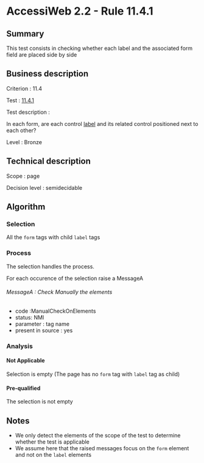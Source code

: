 # AccessiWeb 2.2 - Rule 11.4.1

## Summary

This test consists in checking whether each label and the associated
form field are placed side by side

## Business description

Criterion : 11.4

Test : [11.4.1](http://www.accessiweb.org/index.php/accessiweb-22-english-version.html#test-11-4-1)

Test description :

In each form, are each control
[label](http://www.accessiweb.org/index.php/glossary-76.html#mEtiquette)
and its related control positioned next to each other?

Level : Bronze

## Technical description

Scope : page

Decision level :
semidecidable

## Algorithm

### Selection

All the `form` tags with child `label` tags

### Process

The selection handles the process.

For each occurence of the selection raise a MessageA

###### MessageA : Check Manually the elements

-   code :ManualCheckOnElements
-   status: NMI
-   parameter : tag name
-   present in source : yes

### Analysis

#### Not Applicable

Selection is empty (The page has no `form` tag with `label` tag as
child)

#### Pre-qualified

The selection is not empty

## Notes

-   We only detect the elements of the scope of the test to determine
    whether the test is applicable
-   We assume here that the raised messages focus on the `form` element
    and not on the `label` elements

